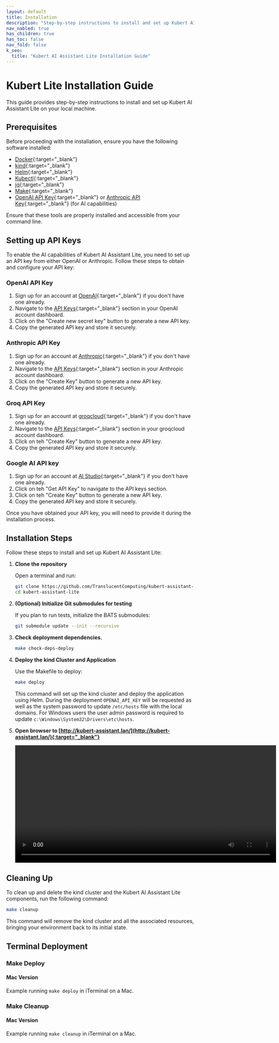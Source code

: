 ```yaml
---
layout: default
title: Installation
description: "Step-by-step instructions to install and set up Kubert AI Assistant Lite on your local machine. Ensure Docker, kind, Helm, Kubectl, and other essential tools are ready for a smooth installation."
nav_nabled: true
has_children: true
has_toc: false
nav_fold: false
k_seo:
  title: "Kubert AI Assistant Lite Installation Guide"
---
```


# Kubert Lite Installation Guide

This guide provides step-by-step instructions to install and set up Kubert AI Assistant Lite on your local machine.

## Prerequisites

Before proceeding with the installation, ensure you have the following software installed:

- [Docker](https://docs.docker.com/get-docker/){:target="_blank"}
- [kind](https://kind.sigs.k8s.io/){:target="_blank"}
- [Helm](https://helm.sh/docs/intro/install/){:target="_blank"}
- [Kubectl](https://kubernetes.io/docs/tasks/tools/){:target="_blank"}
- [jq](https://stedolan.github.io/jq/){:target="_blank"}
- [Make](https://www.gnu.org/software/make/){:target="_blank"}
- [OpenAI API Key](https://platform.openai.com/docs/api-reference/authentication){:target="_blank"} or [Anthropic API Key](https://console.anthropic.com/docs/authentication){:target="_blank"} (for AI capabilities)

Ensure that these tools are properly installed and accessible from your command line.

## Setting up API Keys

To enable the AI capabilities of Kubert AI Assistant Lite, you need to set up an API key from either OpenAI or Anthropic. Follow these steps to obtain and configure your API key:

### OpenAI API Key

1. Sign up for an account at [OpenAI](https://platform.openai.com/signup/){:target="_blank"} if you don't have one already.
2. Navigate to the [API Keys](https://platform.openai.com/account/api-keys){:target="_blank"} section in your OpenAI account dashboard.
3. Click on the "Create new secret key" button to generate a new API key.
4. Copy the generated API key and store it securely.

### Anthropic API Key

1. Sign up for an account at [Anthropic](https://console.anthropic.com/login){:target="_blank"} if you don't have one already.
2. Navigate to the [API Keys](https://console.anthropic.com/settings/keys){:target="_blank"} section in your Anthropic account dashboard.
3. Click on the "Create Key" button to generate a new API key.
4. Copy the generated API key and store it securely.

### Groq API Key

1. Sign up for an account at [groqcloud](https://console.groq.com/login){:target="_blank"} if you don't have one already.
2. Navigate to the [API Keys](https://console.groq.com/keys){:target="_blank"} section in your groqcloud account dashboard.
3. Click on teh "Create Key" button to generate a new API key.
4. Copy the generated API key and store it securely.

### Google AI API key

1. Sign up for an account at [AI Studio](https://ai.google.dev/aistudio){:target="_blank"} if you don't have one already.
2. Click on teh "Get API Key" to navigate to the API keys section.
3. Click on teh "Create Key" button to generate a new API key.
4. Copy the generated API key and store it securely.

Once you have obtained your API key, you will need to provide it during the installation process.

## Installation Steps

Follow these steps to install and set up Kubert AI Assistant Lite:

1. **Clone the repository**

   Open a terminal and run:

   ```bash
   git clone https://github.com/TranslucentComputing/kubert-assistant-lite.git
   cd kubert-assistant-lite
   ```

2. **(Optional) Initialize Git submodules for testing**

   If you plan to run tests, initialize the BATS submodules:

   ```bash
   git submodule update --init --recursive
   ```

3. **Check deployment dependencies.**

    ```bash
    make check-deps-deploy
    ```

4. **Deploy the kind Cluster and Application**

    Use the Makefile to deploy:

    ```bash
    make deploy
    ```

    This command will set up the kind cluster and deploy the application using Helm. During the deployment `OPENAI_API_KEY` will be requested as well as the system password to update `/etc/hosts` file with the local domains. For Windows users the user admin password is required to update `c:\Windows\System32\Drivers\etc\hosts`.

5. **Open browser to [http://kubert-assistant.lan/](http://kubert-assistant.lan/){:target="_blank"}**

    <div class="video-container">
        <video width="700" height="315" controls>
            <source src="/kubert-assistant-lite/assets/video/open-browser.mov" type="video/mp4">
            Your browser does not support the video tag.
        </video>
    </div>

## Cleaning Up

To clean up and delete the kind cluster and the Kubert AI Assistant Lite components, run the following command:

```bash
make cleanup
```

This command will remove the kind cluster and all the associated resources, bringing your environment back to its initial state.

## Terminal Deployment

### Make Deploy

#### Mac Version

Example running `make deploy` in iTerminal on a Mac.

<div id="make-deploy-mac"></div>
<script>
    AsciinemaPlayer.create('/kubert-assistant-lite/assets/terminal/make-deploy-mac.cast', document.getElementById('make-deploy-mac'),{
           poster: 'npt:10'
        });
</script>

### Make Cleanup

#### Mac Version

Example running `make cleanup` in iTerminal on a Mac.

<div id="make-cleanup-mac"></div>
<script>
    AsciinemaPlayer.create('/kubert-assistant-lite/assets/terminal/make-cleanup-mac.cast', document.getElementById('make-cleanup-mac'),{
           poster: 'npt:10'
        });
</script>
